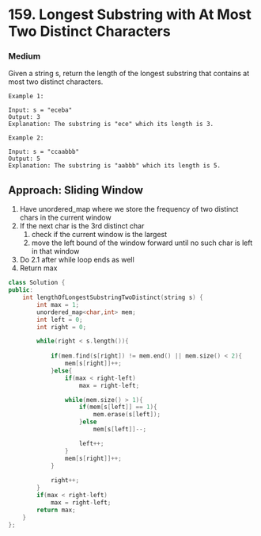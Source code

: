 # 159. Longest Substring with At Most Two Distinct Characters
### Medium

Given a string s, return the length of the longest substring that contains at most two distinct characters.

    Example 1:

    Input: s = "eceba"
    Output: 3
    Explanation: The substring is "ece" which its length is 3.

    Example 2:

    Input: s = "ccaabbb"
    Output: 5
    Explanation: The substring is "aabbb" which its length is 5.
## Approach: Sliding Window
1. Have unordered_map where we store the frequency of two distinct chars in the current window
2. If the next char is the 3rd distinct char
    1. check if the current window is the largest
    2. move the left bound of the window forward until no such char is left in that window
3. Do 2.1 after while loop ends as well
4. Return max
```cpp
class Solution {
public:
    int lengthOfLongestSubstringTwoDistinct(string s) {
        int max = 1;
        unordered_map<char,int> mem;
        int left = 0;
        int right = 0;

        while(right < s.length()){
            
            if(mem.find(s[right]) != mem.end() || mem.size() < 2){
                mem[s[right]]++;
            }else{
                if(max < right-left)
                    max = right-left;

                while(mem.size() > 1){
                    if(mem[s[left]] == 1){
                        mem.erase(s[left]);
                    }else
                        mem[s[left]]--;

                    left++;
                }
                mem[s[right]]++;
            }
            
            right++;
        }
        if(max < right-left)
            max = right-left;
        return max;
    }
};
```